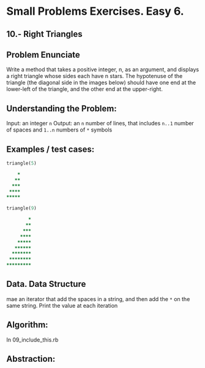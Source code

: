# Small Problems Exercises. Easy 6.

## 10.- Right Triangles

## Problem Enunciate

Write a method that takes a positive integer, n, as an argument, and displays a right triangle whose sides each have n stars. The hypotenuse of the triangle (the diagonal side in the images below) should have one end at the lower-left of the triangle, and the other end at the upper-right.



## Understanding the Problem:

Input: an integer `n`
Output: an `n` number of lines, that includes `n..1` number of spaces and `1..n` numbers of `*` symbols

## Examples / test cases:
``` ruby
triangle(5)

    *
   **
  ***
 ****
*****

triangle(9)

        *
       **
      ***
     ****
    *****
   ******
  *******
 ********
*********
```

## Data. Data Structure
mae an iterator that add the spaces in a string, and then add the `*` on the same string. Print the value at each iteration


## Algorithm:

In 09_include_this.rb

## Abstraction: